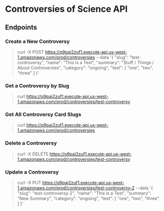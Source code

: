 # Controversies of Science API

## Endpoints

### Create a New Controversy

> curl -X POST https://q9paj2zuf1.execute-api.us-west-1.amazonaws.com/prod/controversies --data '{ "slug": "test-controversy", "name": "This is a Test", "summary": "Stuff / Things / About Controversies", "category": "ongoing", "text": [ "one", "two", "three" ] }'

### Get a Controversy by Slug

> curl https://q9paj2zuf1.execute-api.us-west-1.amazonaws.com/prod/controversies/test-controversy

### Get All Controversy Card Slugs

> curl https://q9paj2zuf1.execute-api.us-west-1.amazonaws.com/prod/controversies

### Delete a Controversy

> curl -X DELETE https://q9paj2zuf1.execute-api.us-west-1.amazonaws.com/prod/controversies/test-controversy

### Update a Controversy

> curl -X PUT https://q9paj2zuf1.execute-api.us-west-1.amazonaws.com/prod/controversies/test-controversy-2 --data '{ "slug": "test-controversy-2", "name": "This is a Test", "summary": "New Summary", "category": "ongoing", "text": [ "one", "two", "three" ] }'
